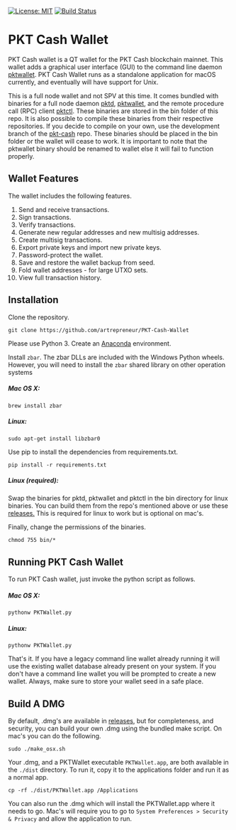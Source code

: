 
[![License: MIT](https://img.shields.io/badge/License-MIT-yellow.svg)](https://opensource.org/licenses/MIT)
[![Build Status](https://travis-ci.com/artrepreneur/PKT-Cash-Wallet.svg?branch=master)](https://travis-ci.com/artrepreneur/PKT-Cash-Wallet)
# PKT Cash Wallet
PKT Cash wallet is a QT wallet for the PKT Cash blockchain mainnet. This wallet adds a graphical user interface (GUI) to the command line daemon [pktwallet](https://github.com/pkt-cash/pktd/tree/master/pktwallet). PKT Cash Wallet runs as a standalone application for macOS currently, and eventually will have support for Unix. 

This is a full node wallet and not SPV at this time. It comes bundled with binaries for a full node daemon [pktd](https://github.com/pkt-cash/pktd/tree/develop), [pktwallet](https://github.com/pkt-cash/pktd/tree/develop/pktwallet), and the remote procedure call (RPC) client [pktctl](https://github.com/pkt-cash/pktd/tree/develop/cmd/pktctl). These binaries are stored in the bin folder of this repo. It is also possible to compile these binaries from their respective repositories. If you decide to compile on your own, use the development branch of the [pkt-cash](https://github.com/pkt-cash/pktd/tree/develop) repo. These binaries should be placed in the bin folder or the wallet will cease to work. It is important to note that the pktwallet binary should be renamed to wallet else it will fail to function properly.     

## Wallet Features
The wallet includes the following features. 

1. Send and receive transactions.
2. Sign transactions.
3. Verify transactions.
4. Generate new regular addresses and new multisig addresses.
5. Create multisig transactions.
6. Export private keys and import new private keys.
7. Password-protect the wallet.
8. Save and restore the wallet backup from seed.
9. Fold wallet addresses - for large UTXO sets.
10. View full transaction history.

## Installation
Clone the repository.

```
git clone https://github.com/artrepreneur/PKT-Cash-Wallet
```

Please use Python 3. Create an [Anaconda](https://www.anaconda.com/products/individual) environment.

Install `zbar`. The zbar DLLs are included with the Windows Python wheels. However, you will need to install the `zbar` shared library on other operation systems

##### Mac OS X:

```
brew install zbar
```
##### Linux:

```
sudo apt-get install libzbar0
```

Use pip to install the dependencies from requirements.txt. 

```
pip install -r requirements.txt
```

##### Linux (required):


Swap the binaries for pktd, pktwallet and pktctl in the bin directory for linux binaries. You can build them from the repo's mentioned above or use these [releases.](https://github.com/pkt-cash/pktd/releases) This is required for linux to work but is optional on mac's. 

Finally, change the permissions of the binaries.

```
chmod 755 bin/*
```



## Running PKT Cash Wallet

To run PKT Cash wallet, just invoke the python script as follows. 

##### Mac OS X:
```
pythonw PKTWallet.py
```

##### Linux:
```
pythonw PKTWallet.py
```

That's it. If you have a legacy command line wallet already running it will use the existing wallet database already present on your system. If you don't have a command line wallet you will be prompted to create a new wallet. Always, make sure to store your wallet seed in a safe place. 

## Build A DMG
By default, .dmg's are available in [releases](https://github.com/artrepreneur/PKT-Cash-Wallet/releases), but for completeness, and security, you can build your own .dmg using the bundled make script. On mac's you can do the following.

```
sudo ./make_osx.sh
```

Your .dmg, and a PKTWallet executable `PKTWallet.app`, are both available in the `./dist` directory. To run it, copy it to the applications folder and run it as a normal app. 

```
cp -rf ./dist/PKTWallet.app /Applications
```

You can also run the .dmg which will install the PKTWallet.app where it needs to go. Mac's will require you to go to `System Preferences > Security & Privacy` and allow the application to run. 


